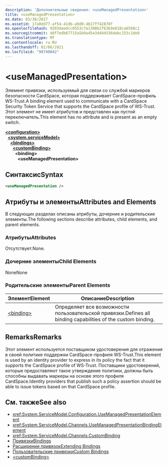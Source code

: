 ```yaml
---
description: 'Дополнительные сведения: <useManagedPresentation>'
title: <useManagedPresentation>
ms.date: 03/30/2017
ms.assetid: 17a0dd77-af54-41db-a9d0-4b17ff42878f
ms.openlocfilehash: 9203daedcc0553c7a1308b2763b9e818ca6560c1
ms.sourcegitcommit: ddf7edb67715a5b9a45e3dd44536dabc153c1de0
ms.translationtype: MT
ms.contentlocale: ru-RU
ms.lasthandoff: 02/06/2021
ms.locfileid: "99749042"
---
```

# \<useManagedPresentation>

<span data-ttu-id="394b3-102">Элемент привязки, используемый для связи со службой маркеров безопасности CardSpace, которая поддерживает CardSpace-профиль WS-Trust.</span><span class="sxs-lookup"><span data-stu-id="394b3-102">A binding element used to communicate with a CardSpace Security Token Service that supports the CardSpace profile of WS-Trust.</span></span> <span data-ttu-id="394b3-103">Этот элемент не имеет атрибутов и представлен как пустой переключатель.</span><span class="sxs-lookup"><span data-stu-id="394b3-103">This element has no attribute and is present as an empty switch.</span></span>  
  
[**\<configuration>**](../configuration-element.md)\
&nbsp;&nbsp;[**\<system.serviceModel>**](system-servicemodel.md)\
&nbsp;&nbsp;&nbsp;&nbsp;[**\<bindings>**](bindings.md)\
&nbsp;&nbsp;&nbsp;&nbsp;&nbsp;&nbsp;[**\<customBinding>**](custombinding.md)\
&nbsp;&nbsp;&nbsp;&nbsp;&nbsp;&nbsp;&nbsp;&nbsp;**\<binding>**\
&nbsp;&nbsp;&nbsp;&nbsp;&nbsp;&nbsp;&nbsp;&nbsp;&nbsp;&nbsp;**\<useManagedPresentation>**  
  
## <a name="syntax"></a><span data-ttu-id="394b3-104">Синтаксис</span><span class="sxs-lookup"><span data-stu-id="394b3-104">Syntax</span></span>  
  
```xml  
<useManagedPresentation />
```  
  
## <a name="attributes-and-elements"></a><span data-ttu-id="394b3-105">Атрибуты и элементы</span><span class="sxs-lookup"><span data-stu-id="394b3-105">Attributes and Elements</span></span>  

 <span data-ttu-id="394b3-106">В следующих разделах описаны атрибуты, дочерние и родительские элементы.</span><span class="sxs-lookup"><span data-stu-id="394b3-106">The following sections describe attributes, child elements, and parent elements.</span></span>  
  
### <a name="attributes"></a><span data-ttu-id="394b3-107">Атрибуты</span><span class="sxs-lookup"><span data-stu-id="394b3-107">Attributes</span></span>  

 <span data-ttu-id="394b3-108">Отсутствует.</span><span class="sxs-lookup"><span data-stu-id="394b3-108">None.</span></span>  
  
### <a name="child-elements"></a><span data-ttu-id="394b3-109">Дочерние элементы</span><span class="sxs-lookup"><span data-stu-id="394b3-109">Child Elements</span></span>  

 <span data-ttu-id="394b3-110">None</span><span class="sxs-lookup"><span data-stu-id="394b3-110">None</span></span>  
  
### <a name="parent-elements"></a><span data-ttu-id="394b3-111">Родительские элементы</span><span class="sxs-lookup"><span data-stu-id="394b3-111">Parent Elements</span></span>  
  
|<span data-ttu-id="394b3-112">Элемент</span><span class="sxs-lookup"><span data-stu-id="394b3-112">Element</span></span>|<span data-ttu-id="394b3-113">Описание</span><span class="sxs-lookup"><span data-stu-id="394b3-113">Description</span></span>|  
|-------------|-----------------|  
|[\<binding>](bindings.md)|<span data-ttu-id="394b3-114">Определяет все возможности пользовательской привязки.</span><span class="sxs-lookup"><span data-stu-id="394b3-114">Defines all binding capabilities of the custom binding.</span></span>|  
  
## <a name="remarks"></a><span data-ttu-id="394b3-115">Remarks</span><span class="sxs-lookup"><span data-stu-id="394b3-115">Remarks</span></span>  

 <span data-ttu-id="394b3-116">Этот элемент используется поставщиком удостоверения для отражения в своей политике поддержки CardSpace-профиля WS-Trust.</span><span class="sxs-lookup"><span data-stu-id="394b3-116">This element is used by an identity provider to express in its policy the fact that it supports the CardSpace profile of WS-Trust.</span></span> <span data-ttu-id="394b3-117">Поставщики удостоверений, которые предоставляют такое утверждение политики, должны быть способны выдавать маркеры на основе этого профиля CardSpace.</span><span class="sxs-lookup"><span data-stu-id="394b3-117">Identity providers that publish such a policy assertion should be able to issue tokens based on that CardSpace profile.</span></span>  
  
## <a name="see-also"></a><span data-ttu-id="394b3-118">См. также</span><span class="sxs-lookup"><span data-stu-id="394b3-118">See also</span></span>

- <xref:System.ServiceModel.Configuration.UseManagedPresentationElement>
- <xref:System.ServiceModel.Channels.UseManagedPresentationBindingElement>
- <xref:System.ServiceModel.Channels.CustomBinding>
- [<span data-ttu-id="394b3-119">Привязки</span><span class="sxs-lookup"><span data-stu-id="394b3-119">Bindings</span></span>](../../../wcf/bindings.md)
- [<span data-ttu-id="394b3-120">Расширение привязок</span><span class="sxs-lookup"><span data-stu-id="394b3-120">Extending Bindings</span></span>](../../../wcf/extending/extending-bindings.md)
- [<span data-ttu-id="394b3-121">Пользовательские привязки</span><span class="sxs-lookup"><span data-stu-id="394b3-121">Custom Bindings</span></span>](../../../wcf/extending/custom-bindings.md)
- [\<customBinding>](custombinding.md)
